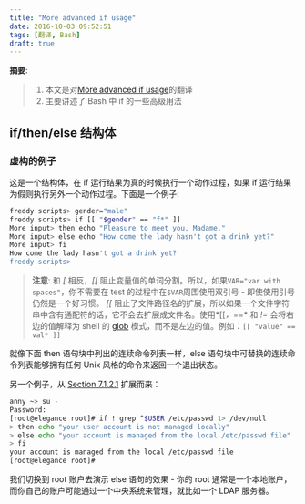 ```yaml
---
title: "More advanced if usage"
date: 2016-10-03 09:52:51
tags: [翻译, Bash]
draft: true
---
```


__摘要__:

> 1. 本文是对[More advanced if usage](http://tldp.org/LDP/Bash-Beginners-Guide/html/sect_07_02.html)的翻译
> 2. 主要讲述了 Bash 中 if 的一些高级用法


<!--more-->

## if/then/else 结构体

### 虚构的例子

这是一个结构体，在 if 运行结果为真的时候执行一个动作过程，如果 if 运行结果为假则执行另外一个动作过程。下面是一个例子:


```sh
freddy scripts> gender="male"
freddy scripts> if [[ "$gender" == "f*" ]]
More input> then echo "Pleasure to meet you, Madame."
More input> else echo "How come the lady hasn't got a drink yet?"
More input> fi
How come the lady hasn't got a drink yet?
freddy scripts>
```

> __注意__:
> 和 *[* 相反，*[[* 阻止变量值的单词分割。所以，如果`VAR="var with spaces"`，你不需要在 test 的过程中在`$VAR`周围使用双引号 - 即使使用引号仍然是一个好习惯。 *[[* 阻止了文件路径名的扩展，所以如果一个文件字符串中含有通配符的话，它不会去扩展成文件名。使用*[[*，*==* 和 *!=* 会将右边的值解释为 shell 的 [glob](http://tldp.org/LDP/GNU-Linux-Tools-Summary/html/x11655.htm) 模式，而不是左边的值。例如：`[[ "value" == val* ]]`

就像下面 then 语句块中列出的连续命令列表一样，else 语句块中可替换的连续命令列表能够拥有任何 Unix 风格的命令来返回一个退出状态。

另一个例子，从 [ Section 7.1.2.1](http://tldp.org/LDP/Bash-Beginners-Guide/html/sect_07_01.html#sect_07_01_02_01) 扩展而来：

```sh
anny ~> su -
Password:
[root@elegance root]# if ! grep ^$USER /etc/passwd 1> /dev/null
> then echo "your user account is not managed locally"
> else echo "your account is managed from the local /etc/passwd file"
> fi
your account is managed from the local /etc/passwd file
[root@elegance root]#
```

我们切换到 root 账户去演示 else 语句的效果 - 你的 root 通常是一个本地账户，而你自己的账户可能通过一个中央系统来管理，就比如一个 LDAP 服务器。
